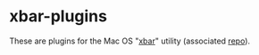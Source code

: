 # xbar-plugins

These are plugins for the Mac OS "[xbar](https://xbarapp.com)" utility (associated [repo](https://github.com/matryer/xbar)).
